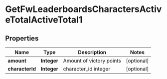 
# GetFwLeaderboardsCharactersActiveTotalActiveTotal1

## Properties
Name | Type | Description | Notes
------------ | ------------- | ------------- | -------------
**amount** | **Integer** | Amount of victory points |  [optional]
**characterId** | **Integer** | character_id integer |  [optional]



